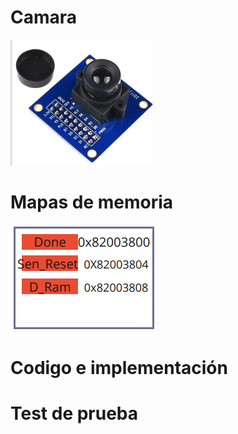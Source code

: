 
# Camara

![Robot](https://github.com/unal-edigital2-labs/wp08-2021-2-gr07/blob/main/Imagenes%20github/stm32.png "Robot cartógrafo")


# Mapas de memoria
![Robot](https://github.com/unal-edigital2-labs/wp08-2021-2-gr07/blob/main/Imagenes%20github/Memoria_Camara.png "Robot cartógrafo")

# Codigo e implementación

# Test de prueba
